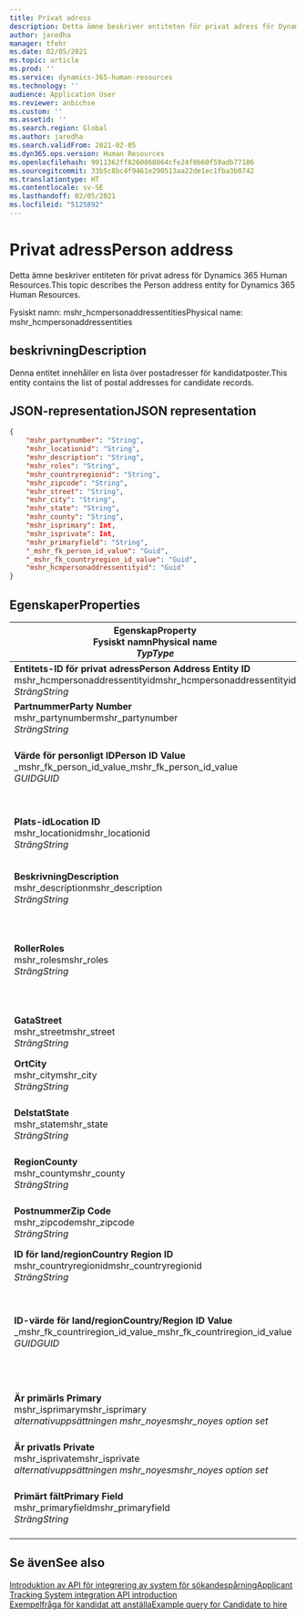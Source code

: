 ```yaml
---
title: Privat adress
description: Detta ämne beskriver entiteten för privat adress för Dynamics 365 Human Resources.
author: jaredha
manager: tfehr
ms.date: 02/05/2021
ms.topic: article
ms.prod: ''
ms.service: dynamics-365-human-resources
ms.technology: ''
audience: Application User
ms.reviewer: anbichse
ms.custom: ''
ms.assetid: ''
ms.search.region: Global
ms.author: jaredha
ms.search.validFrom: 2021-02-05
ms.dyn365.ops.version: Human Resources
ms.openlocfilehash: 9911362ff8260860864cfe24f0b60f59adb77186
ms.sourcegitcommit: 33b5c8bc4f9461e290513aa22de1ec1fba3b0742
ms.translationtype: HT
ms.contentlocale: sv-SE
ms.lasthandoff: 02/05/2021
ms.locfileid: "5125892"
---
```

# <a name="person-address"></a><span data-ttu-id="cd014-103">Privat adress</span><span class="sxs-lookup"><span data-stu-id="cd014-103">Person address</span></span>

<span data-ttu-id="cd014-104">Detta ämne beskriver entiteten för privat adress för Dynamics 365 Human Resources.</span><span class="sxs-lookup"><span data-stu-id="cd014-104">This topic describes the Person address entity for Dynamics 365 Human Resources.</span></span>

<span data-ttu-id="cd014-105">Fysiskt namn: mshr_hcmpersonaddressentities</span><span class="sxs-lookup"><span data-stu-id="cd014-105">Physical name: mshr_hcmpersonaddressentities</span></span>

## <a name="description"></a><span data-ttu-id="cd014-106">beskrivning</span><span class="sxs-lookup"><span data-stu-id="cd014-106">Description</span></span>

<span data-ttu-id="cd014-107">Denna entitet innehåller en lista över postadresser för kandidatposter.</span><span class="sxs-lookup"><span data-stu-id="cd014-107">This entity contains the list of postal addresses for candidate records.</span></span>

## <a name="json-representation"></a><span data-ttu-id="cd014-108">JSON-representation</span><span class="sxs-lookup"><span data-stu-id="cd014-108">JSON representation</span></span>

```json
{
    "mshr_partynumber": "String",
    "mshr_locationid": "String",
    "mshr_description": "String",
    "mshr_roles": "String",
    "mshr_countryregionid": "String",
    "mshr_zipcode": "String",
    "mshr_street": "String",
    "mshr_city": "String",
    "mshr_state": "String",
    "mshr_county": "String",
    "mshr_isprimary": Int,
    "mshr_isprivate": Int,
    "mshr_primaryfield": "String",
    "_mshr_fk_person_id_value": "Guid",
    "_mshr_fk_countryregion_id_value": "Guid",
    "mshr_hcmpersonaddressentityid": "Guid"
}
```

## <a name="properties"></a><span data-ttu-id="cd014-109">Egenskaper</span><span class="sxs-lookup"><span data-stu-id="cd014-109">Properties</span></span>

| <span data-ttu-id="cd014-110">Egenskap</span><span class="sxs-lookup"><span data-stu-id="cd014-110">Property</span></span><br><span data-ttu-id="cd014-111">**Fysiskt namn**</span><span class="sxs-lookup"><span data-stu-id="cd014-111">**Physical name**</span></span><br><span data-ttu-id="cd014-112">**_Typ_**</span><span class="sxs-lookup"><span data-stu-id="cd014-112">**_Type_**</span></span> | <span data-ttu-id="cd014-113">Använd</span><span class="sxs-lookup"><span data-stu-id="cd014-113">Use</span></span> | <span data-ttu-id="cd014-114">beskrivning</span><span class="sxs-lookup"><span data-stu-id="cd014-114">Description</span></span> |
| --- | --- | --- |
| <span data-ttu-id="cd014-115">**Entitets-ID för privat adress**</span><span class="sxs-lookup"><span data-stu-id="cd014-115">**Person Address Entity ID**</span></span><br><span data-ttu-id="cd014-116">mshr_hcmpersonaddressentityid</span><span class="sxs-lookup"><span data-stu-id="cd014-116">mshr_hcmpersonaddressentityid</span></span><br><span data-ttu-id="cd014-117">*Sträng*</span><span class="sxs-lookup"><span data-stu-id="cd014-117">*String*</span></span> | <span data-ttu-id="cd014-118">Skrivskydd</span><span class="sxs-lookup"><span data-stu-id="cd014-118">Read-only</span></span><br><span data-ttu-id="cd014-119">Obligatoriskt</span><span class="sxs-lookup"><span data-stu-id="cd014-119">Required</span></span> | <span data-ttu-id="cd014-120">Systemgenererad, unik identifierare för entitetsposten.</span><span class="sxs-lookup"><span data-stu-id="cd014-120">System-generated unique identifier for the entity record.</span></span> |
| <span data-ttu-id="cd014-121">**Partnummer**</span><span class="sxs-lookup"><span data-stu-id="cd014-121">**Party Number**</span></span><br><span data-ttu-id="cd014-122">mshr_partynumber</span><span class="sxs-lookup"><span data-stu-id="cd014-122">mshr_partynumber</span></span><br><span data-ttu-id="cd014-123">*Sträng*</span><span class="sxs-lookup"><span data-stu-id="cd014-123">*String*</span></span> | <span data-ttu-id="cd014-124">Skrivskydd</span><span class="sxs-lookup"><span data-stu-id="cd014-124">Read/write</span></span><br><span data-ttu-id="cd014-125">Obligatoriskt</span><span class="sxs-lookup"><span data-stu-id="cd014-125">Required</span></span> | <span data-ttu-id="cd014-126">ID för den associerade partens (personens) post.</span><span class="sxs-lookup"><span data-stu-id="cd014-126">The ID of the associated party (person) record.</span></span> |
| <span data-ttu-id="cd014-127">**Värde för personligt ID**</span><span class="sxs-lookup"><span data-stu-id="cd014-127">**Person ID Value**</span></span><br><span data-ttu-id="cd014-128">_mshr_fk_person_id_value</span><span class="sxs-lookup"><span data-stu-id="cd014-128">_mshr_fk_person_id_value</span></span><br><span data-ttu-id="cd014-129">*GUID*</span><span class="sxs-lookup"><span data-stu-id="cd014-129">*GUID*</span></span> | <span data-ttu-id="cd014-130">Skrivskydd</span><span class="sxs-lookup"><span data-stu-id="cd014-130">Read-only</span></span><br><span data-ttu-id="cd014-131">Obligatoriskt</span><span class="sxs-lookup"><span data-stu-id="cd014-131">Required</span></span><br><span data-ttu-id="cd014-132">Sekundärnyckel: mshr_dirpersonentityid för mshr_dirpersonentity</span><span class="sxs-lookup"><span data-stu-id="cd014-132">Foreign key: mshr_dirpersonentityid of mshr_dirpersonentity</span></span> | <span data-ttu-id="cd014-133">Den systemgenererade, unika identifieraren för entitetsposten för parten (personen).</span><span class="sxs-lookup"><span data-stu-id="cd014-133">The system-generated identifier of the party (person) entity record.</span></span> |
| <span data-ttu-id="cd014-134">**Plats-id**</span><span class="sxs-lookup"><span data-stu-id="cd014-134">**Location ID**</span></span><br><span data-ttu-id="cd014-135">mshr_locationid</span><span class="sxs-lookup"><span data-stu-id="cd014-135">mshr_locationid</span></span><br><span data-ttu-id="cd014-136">*Sträng*</span><span class="sxs-lookup"><span data-stu-id="cd014-136">*String*</span></span> | <span data-ttu-id="cd014-137">Skrivskydd</span><span class="sxs-lookup"><span data-stu-id="cd014-137">Read/write</span></span><br><span data-ttu-id="cd014-138">Obligatoriskt</span><span class="sxs-lookup"><span data-stu-id="cd014-138">Required</span></span> | <span data-ttu-id="cd014-139">Plats-ID för adressposten.</span><span class="sxs-lookup"><span data-stu-id="cd014-139">The location ID of the address record.</span></span> <span data-ttu-id="cd014-140">Konfigurera i entiteten mshr_logisticspostaladdresslocationcdsentity.</span><span class="sxs-lookup"><span data-stu-id="cd014-140">Set up in mshr_logisticspostaladdresslocationcdsentity entity.</span></span> |
| <span data-ttu-id="cd014-141">**Beskrivning**</span><span class="sxs-lookup"><span data-stu-id="cd014-141">**Description**</span></span><br><span data-ttu-id="cd014-142">mshr_description</span><span class="sxs-lookup"><span data-stu-id="cd014-142">mshr_description</span></span><br><span data-ttu-id="cd014-143">*Sträng*</span><span class="sxs-lookup"><span data-stu-id="cd014-143">*String*</span></span> | <span data-ttu-id="cd014-144">Skrivskydd</span><span class="sxs-lookup"><span data-stu-id="cd014-144">Read/write</span></span><br><span data-ttu-id="cd014-145">Obligatoriskt</span><span class="sxs-lookup"><span data-stu-id="cd014-145">Required</span></span> | <span data-ttu-id="cd014-146">En beskrivning av kandidatens adress.</span><span class="sxs-lookup"><span data-stu-id="cd014-146">A description of the candidate’s address.</span></span> |
| <span data-ttu-id="cd014-147">**Roller**</span><span class="sxs-lookup"><span data-stu-id="cd014-147">**Roles**</span></span><br><span data-ttu-id="cd014-148">mshr_roles</span><span class="sxs-lookup"><span data-stu-id="cd014-148">mshr_roles</span></span><br><span data-ttu-id="cd014-149">*Sträng*</span><span class="sxs-lookup"><span data-stu-id="cd014-149">*String*</span></span> | <span data-ttu-id="cd014-150">Skrivskydd</span><span class="sxs-lookup"><span data-stu-id="cd014-150">Read/write</span></span><br><span data-ttu-id="cd014-151">Obligatoriskt</span><span class="sxs-lookup"><span data-stu-id="cd014-151">Required</span></span> | <span data-ttu-id="cd014-152">Rollerna som tilldelats den här adressen.</span><span class="sxs-lookup"><span data-stu-id="cd014-152">The roles assigned for this address.</span></span> <span data-ttu-id="cd014-153">Mer än en roll kan tilldelas.</span><span class="sxs-lookup"><span data-stu-id="cd014-153">More than one role can be assigned.</span></span> <span data-ttu-id="cd014-154">Varje enskild roll bör avgränsas med ett semikolon.</span><span class="sxs-lookup"><span data-stu-id="cd014-154">Each role should be separated by a semicolon.</span></span> <span data-ttu-id="cd014-155">Giltiga värden som ingår i entiteten mshr_logisticslocationroleentity.</span><span class="sxs-lookup"><span data-stu-id="cd014-155">Valid values contained in the mshr_logisticslocationroleentity entity.</span></span> |
| <span data-ttu-id="cd014-156">**Gata**</span><span class="sxs-lookup"><span data-stu-id="cd014-156">**Street**</span></span><br><span data-ttu-id="cd014-157">mshr_street</span><span class="sxs-lookup"><span data-stu-id="cd014-157">mshr_street</span></span><br><span data-ttu-id="cd014-158">*Sträng*</span><span class="sxs-lookup"><span data-stu-id="cd014-158">*String*</span></span> | <span data-ttu-id="cd014-159">Skrivskydd</span><span class="sxs-lookup"><span data-stu-id="cd014-159">Read/write</span></span><br><span data-ttu-id="cd014-160">Valfritt</span><span class="sxs-lookup"><span data-stu-id="cd014-160">Optional</span></span> | <span data-ttu-id="cd014-161">Gatunummer.</span><span class="sxs-lookup"><span data-stu-id="cd014-161">The street number.</span></span> |
| <span data-ttu-id="cd014-162">**Ort**</span><span class="sxs-lookup"><span data-stu-id="cd014-162">**City**</span></span><br><span data-ttu-id="cd014-163">mshr_city</span><span class="sxs-lookup"><span data-stu-id="cd014-163">mshr_city</span></span><br><span data-ttu-id="cd014-164">*Sträng*</span><span class="sxs-lookup"><span data-stu-id="cd014-164">*String*</span></span> | <span data-ttu-id="cd014-165">Skrivskydd</span><span class="sxs-lookup"><span data-stu-id="cd014-165">Read/write</span></span><br><span data-ttu-id="cd014-166">Valfritt</span><span class="sxs-lookup"><span data-stu-id="cd014-166">Optional</span></span> | <span data-ttu-id="cd014-167">Orten där adressen finns.</span><span class="sxs-lookup"><span data-stu-id="cd014-167">The city of the address.</span></span> <span data-ttu-id="cd014-168">Ställ in i entiteten mshr_logisticsaddresscityentity.</span><span class="sxs-lookup"><span data-stu-id="cd014-168">Set up in mshr_logisticsaddresscityentity entity.</span></span> |
| <span data-ttu-id="cd014-169">**Delstat**</span><span class="sxs-lookup"><span data-stu-id="cd014-169">**State**</span></span><br><span data-ttu-id="cd014-170">mshr_state</span><span class="sxs-lookup"><span data-stu-id="cd014-170">mshr_state</span></span><br><span data-ttu-id="cd014-171">*Sträng*</span><span class="sxs-lookup"><span data-stu-id="cd014-171">*String*</span></span> | <span data-ttu-id="cd014-172">Skrivskydd</span><span class="sxs-lookup"><span data-stu-id="cd014-172">Read/write</span></span><br><span data-ttu-id="cd014-173">Valfritt</span><span class="sxs-lookup"><span data-stu-id="cd014-173">Optional</span></span> | <span data-ttu-id="cd014-174">Delstaten där adressen finns.</span><span class="sxs-lookup"><span data-stu-id="cd014-174">The state of the address.</span></span> <span data-ttu-id="cd014-175">Ställ in i entiteten mshr_logisticsaddressstateentity.</span><span class="sxs-lookup"><span data-stu-id="cd014-175">Set up in mshr_logisticsaddressstateentity entity.</span></span> |
| <span data-ttu-id="cd014-176">**Region**</span><span class="sxs-lookup"><span data-stu-id="cd014-176">**County**</span></span><br><span data-ttu-id="cd014-177">mshr_county</span><span class="sxs-lookup"><span data-stu-id="cd014-177">mshr_county</span></span><br><span data-ttu-id="cd014-178">*Sträng*</span><span class="sxs-lookup"><span data-stu-id="cd014-178">*String*</span></span> | <span data-ttu-id="cd014-179">Skrivskydd</span><span class="sxs-lookup"><span data-stu-id="cd014-179">Read/write</span></span><br><span data-ttu-id="cd014-180">Valfritt</span><span class="sxs-lookup"><span data-stu-id="cd014-180">Optional</span></span> | <span data-ttu-id="cd014-181">Regionen där adressen finns.</span><span class="sxs-lookup"><span data-stu-id="cd014-181">The county of the address.</span></span> <span data-ttu-id="cd014-182">Ställ in i entiteten mshr_logisticsaddresscountyentity.</span><span class="sxs-lookup"><span data-stu-id="cd014-182">Set up in mshr_logisticsaddresscountyentity entity.</span></span> |
| <span data-ttu-id="cd014-183">**Postnummer**</span><span class="sxs-lookup"><span data-stu-id="cd014-183">**Zip Code**</span></span><br><span data-ttu-id="cd014-184">mshr_zipcode</span><span class="sxs-lookup"><span data-stu-id="cd014-184">mshr_zipcode</span></span><br><span data-ttu-id="cd014-185">*Sträng*</span><span class="sxs-lookup"><span data-stu-id="cd014-185">*String*</span></span> | <span data-ttu-id="cd014-186">Skrivskydd</span><span class="sxs-lookup"><span data-stu-id="cd014-186">Read/write</span></span><br><span data-ttu-id="cd014-187">Valfritt</span><span class="sxs-lookup"><span data-stu-id="cd014-187">Optional</span></span> | <span data-ttu-id="cd014-188">Postnummer för adressen.</span><span class="sxs-lookup"><span data-stu-id="cd014-188">The zip/postal code of the address.</span></span> <span data-ttu-id="cd014-189">Ställ in i entiteten mshr_logisticsaddresspostalcodeentity.</span><span class="sxs-lookup"><span data-stu-id="cd014-189">Set up in mshr_logisticsaddresspostalcodeentity entity.</span></span> |
| <span data-ttu-id="cd014-190">**ID för land/region**</span><span class="sxs-lookup"><span data-stu-id="cd014-190">**Country Region ID**</span></span><br><span data-ttu-id="cd014-191">mshr_countryregionid</span><span class="sxs-lookup"><span data-stu-id="cd014-191">mshr_countryregionid</span></span><br><span data-ttu-id="cd014-192">*Sträng*</span><span class="sxs-lookup"><span data-stu-id="cd014-192">*String*</span></span> | <span data-ttu-id="cd014-193">Skrivskydd</span><span class="sxs-lookup"><span data-stu-id="cd014-193">Read/write</span></span><br><span data-ttu-id="cd014-194">Valfritt</span><span class="sxs-lookup"><span data-stu-id="cd014-194">Optional</span></span> | <span data-ttu-id="cd014-195">Land eller region där adressen finns.</span><span class="sxs-lookup"><span data-stu-id="cd014-195">The country or region of the address.</span></span> |
| <span data-ttu-id="cd014-196">**ID-värde för land/region**</span><span class="sxs-lookup"><span data-stu-id="cd014-196">**Country/Region ID Value**</span></span><br><span data-ttu-id="cd014-197">_mshr_fk_countriregion_id_value</span><span class="sxs-lookup"><span data-stu-id="cd014-197">_mshr_fk_countriregion_id_value</span></span><br><span data-ttu-id="cd014-198">*GUID*</span><span class="sxs-lookup"><span data-stu-id="cd014-198">*GUID*</span></span> | <span data-ttu-id="cd014-199">Skrivskydd</span><span class="sxs-lookup"><span data-stu-id="cd014-199">Read-only</span></span><br><span data-ttu-id="cd014-200">Valfritt</span><span class="sxs-lookup"><span data-stu-id="cd014-200">Optional</span></span><br><span data-ttu-id="cd014-201">Sekundärnyckel: mshr_logisticaddresscountryregionentityid tillhörande mshr_logisticsaddresscountryregionentity</span><span class="sxs-lookup"><span data-stu-id="cd014-201">Foreign key: mshr_logisticaddresscountryregionentityid of mshr_logisticsaddresscountryregionentity</span></span> | <span data-ttu-id="cd014-202">Systemgenererad, unik identifierare för adressens land/region.</span><span class="sxs-lookup"><span data-stu-id="cd014-202">System-generated unique identifier of the country/region of the address.</span></span> |
| <span data-ttu-id="cd014-203">**Är primär**</span><span class="sxs-lookup"><span data-stu-id="cd014-203">**Is Primary**</span></span><br><span data-ttu-id="cd014-204">mshr_isprimary</span><span class="sxs-lookup"><span data-stu-id="cd014-204">mshr_isprimary</span></span><br><span data-ttu-id="cd014-205">*alternativuppsättningen mshr_noyes*</span><span class="sxs-lookup"><span data-stu-id="cd014-205">*mshr_noyes option set*</span></span> | <span data-ttu-id="cd014-206">Skrivskydd</span><span class="sxs-lookup"><span data-stu-id="cd014-206">Read/write</span></span><br><span data-ttu-id="cd014-207">Obligatoriskt</span><span class="sxs-lookup"><span data-stu-id="cd014-207">Required</span></span> | <span data-ttu-id="cd014-208">Anger huruvida den här adressen är den primära adressen för personen med den definierade rollen.</span><span class="sxs-lookup"><span data-stu-id="cd014-208">Identifies whether this address is the primary address for the person of the defined role.</span></span> |
| <span data-ttu-id="cd014-209">**Är privat**</span><span class="sxs-lookup"><span data-stu-id="cd014-209">**Is Private**</span></span><br><span data-ttu-id="cd014-210">mshr_isprivate</span><span class="sxs-lookup"><span data-stu-id="cd014-210">mshr_isprivate</span></span><br><span data-ttu-id="cd014-211">*alternativuppsättningen mshr_noyes*</span><span class="sxs-lookup"><span data-stu-id="cd014-211">*mshr_noyes option set*</span></span> | <span data-ttu-id="cd014-212">Skrivskydd</span><span class="sxs-lookup"><span data-stu-id="cd014-212">Read/write</span></span><br><span data-ttu-id="cd014-213">Obligatoriskt</span><span class="sxs-lookup"><span data-stu-id="cd014-213">Required</span></span> | <span data-ttu-id="cd014-214">Anger om den här adressen är en privat adress för personen.</span><span class="sxs-lookup"><span data-stu-id="cd014-214">Identifies whether this address is a private address for the person.</span></span> |
| <span data-ttu-id="cd014-215">**Primärt fält**</span><span class="sxs-lookup"><span data-stu-id="cd014-215">**Primary Field**</span></span><br><span data-ttu-id="cd014-216">mshr_primaryfield</span><span class="sxs-lookup"><span data-stu-id="cd014-216">mshr_primaryfield</span></span><br><span data-ttu-id="cd014-217">*Sträng*</span><span class="sxs-lookup"><span data-stu-id="cd014-217">*String*</span></span> | <span data-ttu-id="cd014-218">Skrivskydd</span><span class="sxs-lookup"><span data-stu-id="cd014-218">Read-only</span></span><br><span data-ttu-id="cd014-219">Obligatoriskt</span><span class="sxs-lookup"><span data-stu-id="cd014-219">Required</span></span> | <span data-ttu-id="cd014-220">Fält som används som primär identifierare för entitetsposten.</span><span class="sxs-lookup"><span data-stu-id="cd014-220">Field used as a primary identifier of the entity record.</span></span> <span data-ttu-id="cd014-221">Kombination av partnummer och plats-ID.</span><span class="sxs-lookup"><span data-stu-id="cd014-221">Combination of party number and location ID.</span></span> |

## <a name="see-also"></a><span data-ttu-id="cd014-222">Se även</span><span class="sxs-lookup"><span data-stu-id="cd014-222">See also</span></span>

[<span data-ttu-id="cd014-223">Introduktion av API för integrering av system för sökandespårning</span><span class="sxs-lookup"><span data-stu-id="cd014-223">Applicant Tracking System integration API introduction</span></span>](hr-admin-integration-ats-api-introduction.md)<br>
[<span data-ttu-id="cd014-224">Exempelfråga för kandidat att anställa</span><span class="sxs-lookup"><span data-stu-id="cd014-224">Example query for Candidate to hire</span></span>](hr-admin-integration-ats-api-candidate-to-hire-example-query.md)

